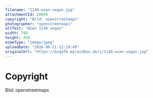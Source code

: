 ```yaml
---
filename: "1140-wien-vegan.jpg"
attachmentId: 20090
copyright: "Bild: openstreetmaps"
photographer: "openstreetmaps"
altText: "Wien 1140 vegan"
width: 749
height: 458
mimeType: "image/jpeg"
uploadDate: "2016-06-21 12:19:49"
originalUrl: "https://bxq4fb.myraidbox.de/i/1140-wien-vegan.jpg"
---
```


# Copyright

Bild: openstreetmaps
